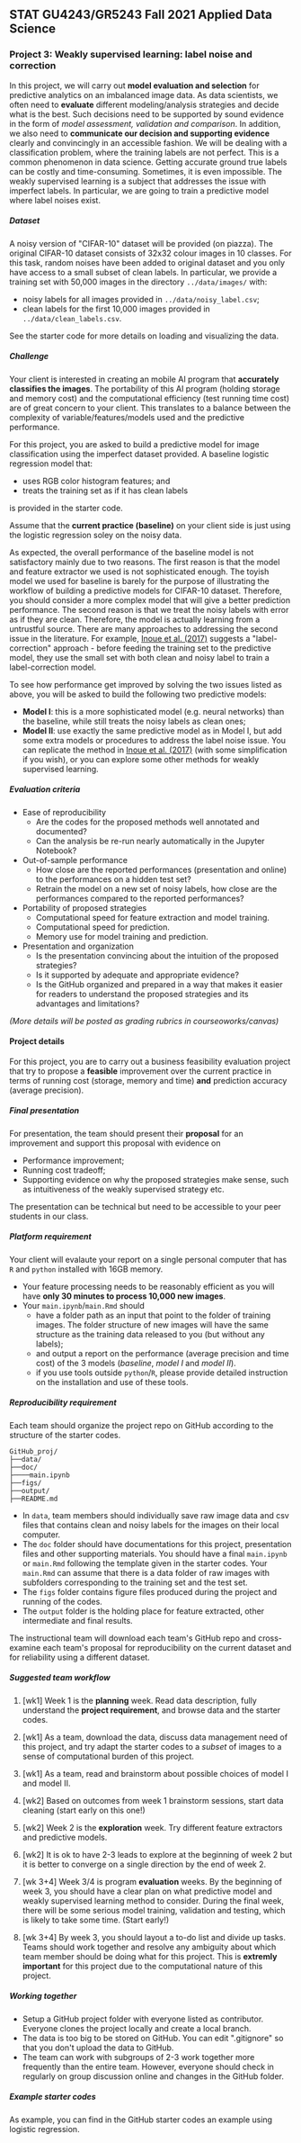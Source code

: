 ## STAT GU4243/GR5243 Fall 2021 Applied Data Science 

### Project 3: Weakly supervised learning: label noise and correction


In this project, we will carry out **model evaluation and selection** for predictive analytics on an imbalanced image data. As data scientists, we often need to **evaluate** different modeling/analysis strategies and decide what is the best. Such decisions need to be supported by sound evidence in the form of *model assessment, validation and comparison*. In addition, we also need to **communicate our decision and supporting evidence** clearly and convincingly in an accessible fashion.
We will be dealing with a classification problem, where the training labels are not perfect. This is a common phenomenon in data science. Getting accurate ground true labels can be costly and time-consuming. Sometimes, it is even impossible. The weakly supervised learning is a subject that addresses the issue with imperfect labels. In particular, we are going to train a predictive model where label noises exist. 



##### Dataset

A noisy version of "CIFAR-10" dataset will be provided (on piazza). The original CIFAR-10 dataset consists of 32x32 colour images in 10 classes. For this task, random noises have been added to original dataset and you only have access to a small subset of clean labels. In particular, we provide a training set with 50,000 images in the directory `../data/images/` with:
- noisy labels for all images provided in `../data/noisy_label.csv`;
- clean labels for the first 10,000 images provided in `../data/clean_labels.csv`.

See the starter code for more details on loading and visualizing the data. 



##### Challenge

Your client is interested in creating an mobile AI program that **accurately classifies the images**. 
The portability of this AI program (holding storage and memory cost) and the computational efficiency (test running time cost) are of great concern to your client. This translates to a balance between the complexity of variable/features/models used and the predictive performance. 


For this project, you are asked to build a predictive model for image classification using the imperfect dataset provided. A baseline logistic regression model that:

- uses RGB color histogram features; and 
- treats the training set as if it has clean labels

is provided in the starter code. 


Assume that the **current practice (baseline)** on your client side is just using the logistic regression soley on the noisy data.

As expected, the overall performance of the baseline model is not satisfactory mainly due to two reasons. The first reason is that the model and feature extractor we used is not sophisticated enough. The toyish model we used for baseline is barely for the purpose of illustrating the workflow of building a predictive models for CIFAR-10 dataset. Therefore, you should consider a more complex model that will give a better prediction performance. The second reason is that we treat the noisy labels with error as if they are clean. Therefore, the model is actually learning from a untrustful source. There are many approaches to addressing the second issue in the literature. For example, [Inoue et al. (2017)](https://openaccess.thecvf.com/content_ICCV_2017_workshops/papers/w32/Inoue_Multi-Label_Fashion_Image_ICCV_2017_paper.pdf) suggests a "label-correction" approach - before feeding the training set to the predictive model, they use the small set with both clean and noisy label to train a label-correction model.  



To see how performance get improved by solving the two issues listed as above, you will be asked to build the following two predictive models:

- **Model I**: this is a more sophisticated model (e.g. neural networks) than the baseline, while still treats the noisy labels as clean ones;
- **Model II**: use exactly the same predictive model as in Model I, but add some extra models or procedures to address the label noise issue. You can replicate the method in  [Inoue et al. (2017)](https://openaccess.thecvf.com/content_ICCV_2017_workshops/papers/w32/Inoue_Multi-Label_Fashion_Image_ICCV_2017_paper.pdf) (with some simplification if you wish), or you can explore some other methods for weakly supervised learning.




##### Evaluation criteria

- Ease of reproducibility 
  - Are the codes for the proposed methods well annotated and documented?
  - Can the analysis be re-run nearly automatically in the Jupyter Notebook?
- Out-of-sample performance 
  - How close are the reported performances (presentation and online) to the performances on a hidden test set?
  - Retrain the model on a new set of noisy labels, how close are the performances compared to the reported performances?
- Portability of proposed strategies
  - Computational speed for feature extraction and model training.
  - Computational speed for prediction.
  - Memory use for model training and prediction.
- Presentation and organization
  - Is the presentation convincing about the intuition of the proposed strategies?
  - Is it supported by adequate and appropriate evidence?
  - Is the GitHub organized and prepared in a way that makes it easier for readers to understand the proposed strategies and its advantages and limitations?

*(More details will be posted as grading rubrics in courseoworks/canvas)*


#### Project details

For this project, you are to carry out a business feasibility evaluation project that try to propose a **feasible** improvement over the current practice in terms of running cost (storage, memory and time) **and** prediction accuracy (average precision). 


##### Final presentation
For presentation, the team should present their **proposal** for an improvement and support this proposal with evidence on 

- Performance improvement;
- Running cost tradeoff;
- Supporting evidence on why the proposed strategies make sense, such as intuitiveness of the weakly supervised strategy etc.

The presentation can be technical but need to be accessible to your peer students in our class. 

##### Platform requirement

Your client will evalaute your report on a single personal computer that has `R` and `python` installed with 16GB memory.  
 
+ Your feature processing needs to be reasonably efficient as you will have **only 30 minutes to process 10,000 new images**. 
+ Your `main.ipynb`/`main.Rmd` should 
	+ have a folder path as an input that point to the folder of training images. The folder structure of new images will have the same structure as the training data released to you (but without any labels);
	+ and output a report on the performance (average precision and time cost) of the 3 models (*baseline*, *model I* and *model II*).
	+ if you use tools outside `python`/`R`, please provide detailed instruction on the installation and use of these tools. 

##### Reproducibility requirement

Each team should organize the project repo on GitHub according to the structure of the starter codes.

```
GitHub_proj/
├──data/
├──doc/
├────main.ipynb
├──figs/
├──output/
├──README.md
```

- In `data`, team members should individually save raw image data and csv files that contains clean and noisy labels for the images on their local computer. 
- The `doc` folder should have documentations for this project, presentation files and other supporting materials. You should have a final `main.ipynb` or `main.Rmd` following the template given in the starter codes. Your `main.Rmd` can assume that there is a data folder of raw images with subfolders corresponding to the training set and the test set.
- The `figs` folder contains figure files produced during the project and running of the codes.
- The `output` folder is the holding place for feature extracted, other intermediate and final results.

The instructional team will download each team's GitHub repo and cross-examine each team's proposal for reproducibility on the current dataset and for reliability using a different dataset.



##### Suggested team workflow

1. [wk1] Week 1 is the **planning** week. Read data description, fully understand the **project requirement**, and browse data and the starter codes.

2. [wk1] As a team, download the data, discuss data management need of this project, and try adapt the starter codes to a *subset* of images to a sense of computational burden of this project.

3. [wk1] As a team, read and brainstorm about possible choices of model I and model II.

4. [wk2] Based on outcomes from week 1 brainstorm sessions, start data cleaning (start early on this one!)

5. [wk2] Week 2 is the **exploration** week. Try different feature extractors and predictive models.

6. [wk2] It is ok to have 2-3 leads to explore at the beginning of week 2 but it is better to converge on a single direction by the end of week 2.

7. [wk 3+4] Week 3/4 is program **evaluation** weeks. By the beginning of week 3, you should have a clear plan on what predictive model and weakly supervised learning method to consider. During the final week, there will be some serious model training, validation and testing, which is likely to take some time. (Start early!)

8. [wk 3+4] By week 3, you should layout a to-do list and divide up tasks. Teams should work together and resolve any ambiguity about which team member should be doing what for this project. This is **extremly important** for this project due to the computational nature of this project.

   

##### Working together

- Setup a GitHub project folder with everyone listed as contributor. Everyone clones the project locally and create a local branch.
- The data is too big to be stored on GitHub. You can edit  ".gitignore" so that you don't upload the  data to GitHub.
- The team can work with subgroups of 2-3 work together more frequently than the entire team. However, everyone should check in regularly on group discussion online and changes in the GitHub folder.  


##### Example starter codes

As example, you can find in the GitHub starter codes an example using logistic regression. 
